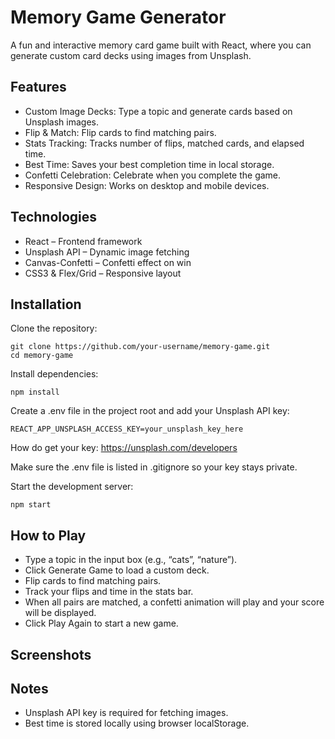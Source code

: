 # Memory Game Generator

A fun and interactive memory card game built with React, where you can generate custom card decks using images from Unsplash.

## Features
- Custom Image Decks: Type a topic and generate cards based on Unsplash images.
- Flip & Match: Flip cards to find matching pairs.
- Stats Tracking: Tracks number of flips, matched cards, and elapsed time.
- Best Time: Saves your best completion time in local storage.
- Confetti Celebration: Celebrate when you complete the game.
- Responsive Design: Works on desktop and mobile devices.

## Technologies
- React – Frontend framework
- Unsplash API – Dynamic image fetching
- Canvas-Confetti – Confetti effect on win
- CSS3 & Flex/Grid – Responsive layout

## Installation
Clone the repository:

```
git clone https://github.com/your-username/memory-game.git
cd memory-game
```

Install dependencies:

```
npm install
```

Create a .env file in the project root and add your Unsplash API key:

```
REACT_APP_UNSPLASH_ACCESS_KEY=your_unsplash_key_here
```

How do get your key: https://unsplash.com/developers

Make sure the .env file is listed in .gitignore so your key stays private.

Start the development server:

```
npm start
```

## How to Play
- Type a topic in the input box (e.g., “cats”, “nature”).
- Click Generate Game to load a custom deck.
- Flip cards to find matching pairs.
- Track your flips and time in the stats bar.
- When all pairs are matched, a confetti animation will play and your score will be displayed.
- Click Play Again to start a new game.

## Screenshots


## Notes
- Unsplash API key is required for fetching images.
- Best time is stored locally using browser localStorage.
